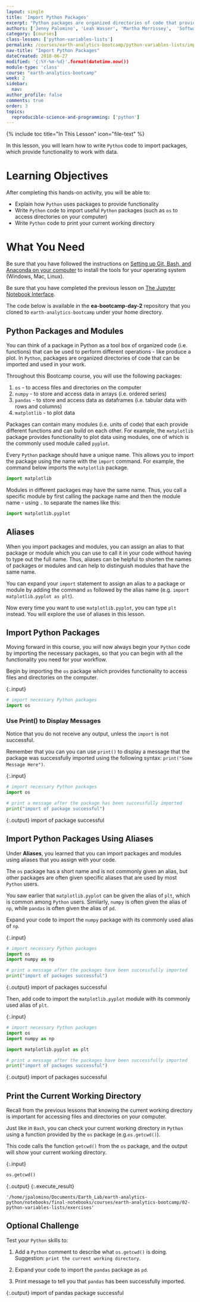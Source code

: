 ```yaml
---
layout: single
title: 'Import Python Packages'
excerpt: "Python packages are organized directories of code that provide functionality such as plotting data. Learn how to write Python Code to import packages."
authors: ['Jenny Palomino', 'Leah Wasser', 'Martha Morrissey',  'Software Carpentry']
category: [courses]
class-lesson: ['python-variables-lists']
permalink: /courses/earth-analytics-bootcamp/python-variables-lists/import-python-packages/
nav-title: "Import Python Packages"
dateCreated: 2018-06-27
modified: '{:%Y-%m-%d}'.format(datetime.now())
module-type: 'class'
course: "earth-analytics-bootcamp"
week: 2
sidebar:
  nav:
author_profile: false
comments: true
order: 3
topics:
  reproducible-science-and-programming: ['python']
---
```

{% include toc title="In This Lesson" icon="file-text" %}

In this lesson, you will learn how to write `Python` code to import packages, which provide functionality to work with data.  

<div class='notice--success' markdown="1">

# <i class="fa fa-graduation-cap" aria-hidden="true"></i> Learning Objectives

After completing this hands-on activity, you will be able to:

* Explain how `Python` uses packages to provide functionality
* Write `Python` code to import useful `Python` packages (such as `os` to access directories on your computer)
* Write `Python` code to print your current working directory

 
# <i class="fa fa-check-square-o fa-2" aria-hidden="true"></i> What You Need

Be sure that you have followed the instructions on <a href="{{ site.url }}/workshops/setup-earth-analytics-python/setup-git-bash-anaconda/">Setting up Git, Bash, and Anaconda on your computer</a> to install the tools for your operating system (Windows, Mac, Linux). 

Be sure that you have completed the previous lesson on <a href="{{ site.url }}/courses/earth-analytics-bootcamp/get-started-with-open-science/jupyter-notebook-interface/">The Jupyter Notebook Interface</a>.

The code below is available in the **ea-bootcamp-day-2** repository that you cloned to `earth-analytics-bootcamp` under your home directory. 
 
 </div>


## Python Packages and Modules

You can think of a package in Python as a tool box of organized code (i.e. functions) that can be used to perform different operations - like produce a plot. In `Python`, packages are organized directories of code that can be imported and used in your work.

Throughout this Bootcamp course, you will use the following packages:
1. `os` - to access files and directories on the computer
2. `numpy` - to store and access data in arrays (i.e. ordered series)
3. `pandas` - to store and access data as dataframes (i.e. tabular data with rows and columns)
4. `matplotlib` - to plot data

Packages can contain many modules (i.e. units of code) that each provide different functions and can build on each other. For example, the `matplotlib` package provides functionality to plot data using modules, one of which is the commonly used module called `pyplot`. 

Every `Python` package should have a unique name. This allows you to import the package using the name with the `import` command. For example, the command below imports the `matplotlib` package. 

```python
import matplotlib
```

Modules in different packages may have the same name. Thus, you call a specific module by first calling the package name and then the module name - using `.` to separate the names like this:

```python
import matplotlib.pyplot

```

## Aliases

When you import packages and modules, you can assign an alias to that package or module which you can use to call  it in your code without having to type out the full name. Thus, aliases can be helpful to shorten the names of packages or modules and can help to distinguish modules that have the same name. 

You can expand your `import` statement to assign an alias to a package or module by adding the command `as` followed by the alias name (e.g. `import matplotlib.pyplot as plt`). 

Now every time you want to use `matplotlib.pyplot`, you can type `plt` instead. You will explore the use of aliases in this lesson. 


## Import Python Packages

Moving forward in this course, you will now always begin your `Python` code by importing the necessary packages, so that you can begin with all the functionality you need for your workflow. 

Begin by importing the `os` package which provides functionality to access files and directories on the computer.

{:.input}
```python
# import necessary Python packages
import os
```

### Use Print() to Display Messages

Notice that you do not receive any output, unless the `import` is not successful.

Remember that you can you can use `print()` to display a message that the package was successfully imported using the following syntax: `print("Some Message Here")`.

{:.input}
```python
# import necessary Python packages
import os

# print a message after the package has been successfully imported
print("import of package successful")
```

{:.output}
    import of package successful



## Import Python Packages Using Aliases

Under **Aliases**, you learned that you can import packages and modules using aliases that you assign with your code.

The `os` package has a short name and is not commonly given an alias, but other packages are often given specific aliases that are used by most `Python` users.

You saw earlier that `matplotlib.pyplot` can be given the alias of `plt`, which is common among `Python` users. Similarly, `numpy` is often given the alias of `np`, while `pandas` is often given the alias of `pd`. 

Expand your code to import the `numpy` package with its commonly used alias of `np`.

{:.input}
```python
# import necessary Python packages
import os
import numpy as np

# print a message after the packages have been successfully imported
print("import of packages successful")
```

{:.output}
    import of packages successful



Then, add code to import the `matplotlib.pyplot` module with its commonly used alias of `plt`.

{:.input}
```python
# import necessary Python packages
import os
import numpy as np

import matplotlib.pyplot as plt

# print a message after the packages have been successfully imported
print("import of packages successful")
```

{:.output}
    import of packages successful



## Print the Current Working Directory

Recall from the previous lessons that knowing the current working directory is important for accessing files and directories on your computer. 

Just like in `Bash`, you can check your current working directory in `Python` using a function provided by the `os` package (e.g.`os.getcwd()`). 

This code calls the function `getcwd()` from the `os` package, and the output will show your current working directory. 

{:.input}
```python
os.getcwd()
```

{:.output}
{:.execute_result}



    '/home/jpalomino/Documents/Earth_Lab/earth-analytics-python/notebooks/final-notebooks/courses/earth-analytics-bootcamp/02-python-variables-lists/exercises'





<div class="notice--warning" markdown="1">

## <i class="fa fa-pencil-square-o" aria-hidden="true"></i> Optional Challenge 

Test your `Python` skills to:

1. Add a `Python` comment to describe what `os.getcwd()` is doing. Suggestion: `print the current working directory`.

2. Expand your code to import the `pandas` package as `pd`. 

3. Print message to tell you that `pandas` has been successfully imported. 

</div>


{:.output}
    import of pandas package successful



